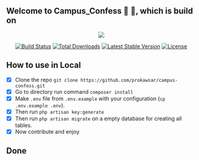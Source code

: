 ## Welcome to Campus_Confess :revolving_hearts: :confetti_ball:, which is build on
<p align="center"><img src="https://laravel.com/assets/img/components/logo-laravel.svg"></p>

<p align="center">
<a href="https://travis-ci.org/laravel/framework"><img src="https://travis-ci.org/laravel/framework.svg" alt="Build Status"></a>
<a href="https://packagist.org/packages/laravel/framework"><img src="https://poser.pugx.org/laravel/framework/d/total.svg" alt="Total Downloads"></a>
<a href="https://packagist.org/packages/laravel/framework"><img src="https://poser.pugx.org/laravel/framework/v/stable.svg" alt="Latest Stable Version"></a>
<a href="https://packagist.org/packages/laravel/framework"><img src="https://poser.pugx.org/laravel/framework/license.svg" alt="License"></a>
</p>

## How to use in Local

- [x] Clone the repo `git clone https://github.com/prokawsar/campus-confess.git`
- [x] Go to directory run command `composer install`
- [x] Make `.env` file from `.env.example` with your configuration (`cp .env.example .env`).
- [x] Then run `php artisan key:generate`
- [x] Then run `php artisan migrate` on a empty database for creating all tables.
- [x] Now contribute and enjoy
 ## Done
